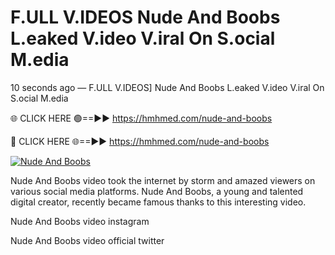 # F.ULL V.IDEOS Nude And Boobs L.eaked V.ideo V.iral On S.ocial M.edia

10 seconds ago — F.ULL V.IDEOS] Nude And Boobs L.eaked V.ideo V.iral On S.ocial M.edia

🌐 CLICK HERE 🟢==►► https://hmhmed.com/nude-and-boobs

🔴 CLICK HERE 🌐==►► https://hmhmed.com/nude-and-boobs

[![Nude And Boobs](https://i.imgur.com/dJHk4Zq.gif)](https://hmhmed.com/nude-and-boobs)

Nude And Boobs video took the internet by storm and amazed viewers on various social media platforms. Nude And Boobs, a young and talented digital creator, recently became famous thanks to this interesting video.

Nude And Boobs video instagram

Nude And Boobs video official twitter